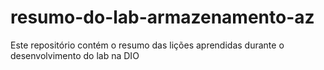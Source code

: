 # resumo-do-lab-armazenamento-az
Este repositório contém o resumo das lições aprendidas durante o desenvolvimento do lab na DIO
